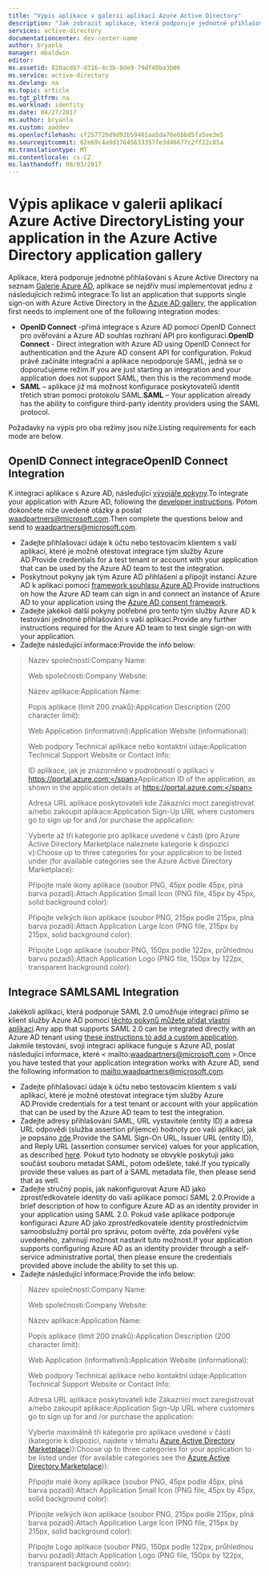 ```yaml
---
title: "Výpis aplikace v galerii aplikací Azure Active Directory"
description: "Jak zobrazit aplikace, která podporuje jednotné přihlašování v galerii Azure Active Directory | Microsoft Azure"
services: active-directory
documentationcenter: dev-center-name
author: bryanla
manager: mbaldwin
editor: 
ms.assetid: 820acdb7-d316-4c3b-8de9-79df48ba3b06
ms.service: active-directory
ms.devlang: na
ms.topic: article
ms.tgt_pltfrm: na
ms.workload: identity
ms.date: 04/27/2017
ms.author: bryanla
ms.custom: aaddev
ms.openlocfilehash: cf25772bd9d92b59401aa5da76e6bbd5fa5ee3e5
ms.sourcegitcommit: 02e69c4a9d17645633357fe3d46677c2ff22c85a
ms.translationtype: MT
ms.contentlocale: cs-CZ
ms.lasthandoff: 08/03/2017
---
```

# <a name="listing-your-application-in-the-azure-active-directory-application-gallery"></a><span data-ttu-id="a8bfc-103">Výpis aplikace v galerii aplikací Azure Active Directory</span><span class="sxs-lookup"><span data-stu-id="a8bfc-103">Listing your application in the Azure Active Directory application gallery</span></span>
<span data-ttu-id="a8bfc-104">Aplikace, která podporuje jednotné přihlašování s Azure Active Directory na seznam [Galerie Azure AD](https://azure.microsoft.com/marketplace/active-directory/all/), aplikace se nejdřív musí implementovat jednu z následujících režimů integrace:</span><span class="sxs-lookup"><span data-stu-id="a8bfc-104">To list an application that supports single sign-on with Azure Active Directory in the [Azure AD gallery](https://azure.microsoft.com/marketplace/active-directory/all/), the application first needs to implement one of the following integration modes:</span></span>

* <span data-ttu-id="a8bfc-105">**OpenID Connect** -přímá integrace s Azure AD pomocí OpenID Connect pro ověřování a Azure AD souhlas rozhraní API pro konfiguraci.</span><span class="sxs-lookup"><span data-stu-id="a8bfc-105">**OpenID Connect** - Direct integration with Azure AD using OpenID Connect for authentication and the Azure AD consent API for configuration.</span></span> <span data-ttu-id="a8bfc-106">Pokud právě začínáte integrační a aplikace nepodporuje SAML, jedná se o doporučujeme režim.</span><span class="sxs-lookup"><span data-stu-id="a8bfc-106">If you are just starting an integration and your application does not support SAML, then this is the recommend mode.</span></span>
* <span data-ttu-id="a8bfc-107">**SAML** – aplikace již má možnost konfigurace poskytovatelů identit třetích stran pomocí protokolu SAML.</span><span class="sxs-lookup"><span data-stu-id="a8bfc-107">**SAML** – Your application already has the ability to configure third-party identity providers using the SAML protocol.</span></span>

<span data-ttu-id="a8bfc-108">Požadavky na výpis pro oba režimy jsou níže.</span><span class="sxs-lookup"><span data-stu-id="a8bfc-108">Listing requirements for each mode are below.</span></span>

## <a name="openid-connect-integration"></a><span data-ttu-id="a8bfc-109">OpenID Connect integrace</span><span class="sxs-lookup"><span data-stu-id="a8bfc-109">OpenID Connect Integration</span></span>
<span data-ttu-id="a8bfc-110">K integraci aplikace s Azure AD, následující [vývojáře pokyny](active-directory-authentication-scenarios.md).</span><span class="sxs-lookup"><span data-stu-id="a8bfc-110">To integrate your application with Azure AD, following the [developer instructions](active-directory-authentication-scenarios.md).</span></span> <span data-ttu-id="a8bfc-111">Potom dokončete níže uvedené otázky a poslat waadpartners@microsoft.com.</span><span class="sxs-lookup"><span data-stu-id="a8bfc-111">Then complete the questions below and send to waadpartners@microsoft.com.</span></span>

* <span data-ttu-id="a8bfc-112">Zadejte přihlašovací údaje k účtu nebo testovacím klientem s vaší aplikací, které je možné otestovat integrace tým služby Azure AD.</span><span class="sxs-lookup"><span data-stu-id="a8bfc-112">Provide credentials for a test tenant or account with your application that can be used by the Azure AD team to test the integration.</span></span>  
* <span data-ttu-id="a8bfc-113">Poskytnout pokyny jak tým Azure AD přihlášení a připojit instanci Azure AD k aplikaci pomocí [framework souhlasu Azure AD](active-directory-integrating-applications.md#overview-of-the-consent-framework).</span><span class="sxs-lookup"><span data-stu-id="a8bfc-113">Provide instructions on how the Azure AD team can sign in and connect an instance of Azure AD to your application using the [Azure AD consent framework](active-directory-integrating-applications.md#overview-of-the-consent-framework).</span></span> 
* <span data-ttu-id="a8bfc-114">Zadejte jakékoli další pokyny potřebné pro tento tým služby Azure AD k testování jednotné přihlašování s vaší aplikací.</span><span class="sxs-lookup"><span data-stu-id="a8bfc-114">Provide any further instructions required for the Azure AD team to test single sign-on with your application.</span></span> 
* <span data-ttu-id="a8bfc-115">Zadejte následující informace:</span><span class="sxs-lookup"><span data-stu-id="a8bfc-115">Provide the info below:</span></span>

> <span data-ttu-id="a8bfc-116">Název společnosti:</span><span class="sxs-lookup"><span data-stu-id="a8bfc-116">Company Name:</span></span>
> 
> <span data-ttu-id="a8bfc-117">Web společnosti:</span><span class="sxs-lookup"><span data-stu-id="a8bfc-117">Company Website:</span></span>
> 
> <span data-ttu-id="a8bfc-118">Název aplikace:</span><span class="sxs-lookup"><span data-stu-id="a8bfc-118">Application Name:</span></span>
> 
> <span data-ttu-id="a8bfc-119">Popis aplikace (limit 200 znaků):</span><span class="sxs-lookup"><span data-stu-id="a8bfc-119">Application Description (200 character limit):</span></span>
> 
> <span data-ttu-id="a8bfc-120">Web Application (informativní):</span><span class="sxs-lookup"><span data-stu-id="a8bfc-120">Application Website (informational):</span></span>
> 
> <span data-ttu-id="a8bfc-121">Web podpory Technical aplikace nebo kontaktní údaje:</span><span class="sxs-lookup"><span data-stu-id="a8bfc-121">Application Technical Support Website or Contact Info:</span></span>
> 
> <span data-ttu-id="a8bfc-122">ID aplikace, jak je znázorněno v podrobností o aplikaci v https://portal.azure.com:</span><span class="sxs-lookup"><span data-stu-id="a8bfc-122">Application  ID of the application, as shown in the application details at https://portal.azure.com:</span></span>
> 
> <span data-ttu-id="a8bfc-123">Adresa URL aplikace poskytovateli kde Zákazníci moct zaregistrovat a/nebo zakoupit aplikace:</span><span class="sxs-lookup"><span data-stu-id="a8bfc-123">Application Sign-Up URL where customers go to sign up for and /or purchase the application:</span></span>
> 
> <span data-ttu-id="a8bfc-124">Vyberte až tři kategorie pro aplikace uvedené v části (pro Azure Active Directory Marketplace naleznete kategorie k dispozici v):</span><span class="sxs-lookup"><span data-stu-id="a8bfc-124">Choose up to three categories for your application to be listed under (for available categories see the Azure Active Directory Marketplace):</span></span>
> 
> <span data-ttu-id="a8bfc-125">Připojte malé ikony aplikace (soubor PNG, 45px podle 45px, plná barva pozadí):</span><span class="sxs-lookup"><span data-stu-id="a8bfc-125">Attach Application Small Icon (PNG file, 45px by 45px, solid background color):</span></span>
> 
> <span data-ttu-id="a8bfc-126">Připojte velkých ikon aplikace (soubor PNG, 215px podle 215px, plná barva pozadí):</span><span class="sxs-lookup"><span data-stu-id="a8bfc-126">Attach Application Large Icon (PNG file, 215px by 215px, solid background color):</span></span>
> 
> <span data-ttu-id="a8bfc-127">Připojte Logo aplikace (soubor PNG, 150px podle 122px, průhlednou barvu pozadí):</span><span class="sxs-lookup"><span data-stu-id="a8bfc-127">Attach Application Logo (PNG file, 150px by 122px, transparent background color):</span></span>
> 
> 

## <a name="saml-integration"></a><span data-ttu-id="a8bfc-128">Integrace SAML</span><span class="sxs-lookup"><span data-stu-id="a8bfc-128">SAML Integration</span></span>
<span data-ttu-id="a8bfc-129">Jakékoli aplikaci, která podporuje SAML 2.0 umožňuje integraci přímo se klient služby Azure AD pomocí [těchto pokynů můžete přidat vlastní aplikaci](../active-directory-saas-custom-apps.md).</span><span class="sxs-lookup"><span data-stu-id="a8bfc-129">Any app that supports SAML 2.0 can be integrated directly with an Azure AD tenant using [these instructions to add a custom application](../active-directory-saas-custom-apps.md).</span></span> <span data-ttu-id="a8bfc-130">Jakmile testování, svoji integraci aplikace funguje s Azure AD, poslat následující informace, které < mailto:waadpartners@microsoft.com >.</span><span class="sxs-lookup"><span data-stu-id="a8bfc-130">Once you have tested that your application integration works with Azure AD, send the following information to <mailto:waadpartners@microsoft.com>.</span></span>

* <span data-ttu-id="a8bfc-131">Zadejte přihlašovací údaje k účtu nebo testovacím klientem s vaší aplikací, které je možné otestovat integrace tým služby Azure AD.</span><span class="sxs-lookup"><span data-stu-id="a8bfc-131">Provide credentials for a test tenant or account with your application that can be used by the Azure AD team to test the integration.</span></span>  
* <span data-ttu-id="a8bfc-132">Zadejte adresy přihlašování SAML, URL vystavitele (entity ID) a adresa URL odpovědi (služba assertion příjemce) hodnoty pro vaši aplikaci, jak je popsáno [zde](../active-directory-saas-custom-apps.md).</span><span class="sxs-lookup"><span data-stu-id="a8bfc-132">Provide the SAML Sign-On URL, Issuer URL (entity ID), and Reply URL (assertion consumer service) values for your application, as described [here](../active-directory-saas-custom-apps.md).</span></span> <span data-ttu-id="a8bfc-133">Pokud tyto hodnoty se obvykle poskytují jako součást souboru metadat SAML, potom odešlete, také.</span><span class="sxs-lookup"><span data-stu-id="a8bfc-133">If you typically provide these values as part of a SAML metadata file, then please send that as well.</span></span>
* <span data-ttu-id="a8bfc-134">Zadejte stručný popis, jak nakonfigurovat Azure AD jako zprostředkovatele identity do vaší aplikace pomocí SAML 2.0.</span><span class="sxs-lookup"><span data-stu-id="a8bfc-134">Provide a brief description of how to configure Azure AD as an identity provider in your application using SAML 2.0.</span></span> <span data-ttu-id="a8bfc-135">Pokud vaše aplikace podporuje konfiguraci Azure AD jako zprostředkovatele identity prostřednictvím samoobslužný portál pro správu, potom ověřte, zda pověření výše uvedeného, zahrnují možnost nastavit tuto možnost.</span><span class="sxs-lookup"><span data-stu-id="a8bfc-135">If your application supports configuring Azure AD as an identity provider through a self-service administrative portal, then please ensure the credentials provided above include the ability to set this up.</span></span>
* <span data-ttu-id="a8bfc-136">Zadejte následující informace:</span><span class="sxs-lookup"><span data-stu-id="a8bfc-136">Provide the info below:</span></span>

> <span data-ttu-id="a8bfc-137">Název společnosti:</span><span class="sxs-lookup"><span data-stu-id="a8bfc-137">Company Name:</span></span>
> 
> <span data-ttu-id="a8bfc-138">Web společnosti:</span><span class="sxs-lookup"><span data-stu-id="a8bfc-138">Company Website:</span></span>
> 
> <span data-ttu-id="a8bfc-139">Název aplikace:</span><span class="sxs-lookup"><span data-stu-id="a8bfc-139">Application Name:</span></span>
> 
> <span data-ttu-id="a8bfc-140">Popis aplikace (limit 200 znaků):</span><span class="sxs-lookup"><span data-stu-id="a8bfc-140">Application Description (200 character limit):</span></span>
> 
> <span data-ttu-id="a8bfc-141">Web Application (informativní):</span><span class="sxs-lookup"><span data-stu-id="a8bfc-141">Application Website (informational):</span></span>
> 
> <span data-ttu-id="a8bfc-142">Web podpory Technical aplikace nebo kontaktní údaje:</span><span class="sxs-lookup"><span data-stu-id="a8bfc-142">Application Technical Support Website or Contact Info:</span></span>
> 
> <span data-ttu-id="a8bfc-143">Adresa URL aplikace poskytovateli kde Zákazníci moct zaregistrovat a/nebo zakoupit aplikace:</span><span class="sxs-lookup"><span data-stu-id="a8bfc-143">Application Sign-Up URL where customers go to sign up for and /or purchase the application:</span></span>
> 
> <span data-ttu-id="a8bfc-144">Vyberte maximálně tři kategorie pro aplikace uvedené v části (kategorie k dispozici, najdete v tématu [Azure Active Directory Marketplace](https://azure.microsoft.com/marketplace/active-directory/))):</span><span class="sxs-lookup"><span data-stu-id="a8bfc-144">Choose up to three categories for your application to be listed under (for available categories see the [Azure Active Directory Marketplace](https://azure.microsoft.com/marketplace/active-directory/))):</span></span>
> 
> <span data-ttu-id="a8bfc-145">Připojte malé ikony aplikace (soubor PNG, 45px podle 45px, plná barva pozadí):</span><span class="sxs-lookup"><span data-stu-id="a8bfc-145">Attach Application Small Icon (PNG file, 45px by 45px, solid background color):</span></span>
> 
> <span data-ttu-id="a8bfc-146">Připojte velkých ikon aplikace (soubor PNG, 215px podle 215px, plná barva pozadí):</span><span class="sxs-lookup"><span data-stu-id="a8bfc-146">Attach Application Large Icon (PNG file, 215px by 215px, solid background color):</span></span>
> 
> <span data-ttu-id="a8bfc-147">Připojte Logo aplikace (soubor PNG, 150px podle 122px, průhlednou barvu pozadí):</span><span class="sxs-lookup"><span data-stu-id="a8bfc-147">Attach Application Logo (PNG file, 150px by 122px, transparent background color):</span></span>
> 
> 

